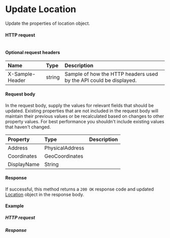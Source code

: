 # Update Location

Update the properties of location object.
#### HTTP request
```http

```

#### Optional request headers
| Name       | Type | Description|
|:-----------|:------|:----------|
| X-Sample-Header  | string  | Sample of how the HTTP headers used by the API could be displayed.|

#### Request body
In the request body, supply the values for relevant fields that should be updated. Existing properties that are not included in the request body will maintain their previous values or be recalculated based on changes to other property values. For best performance you shouldn't include existing values that haven't changed.

| Property	   | Type	|Description|
|:---------------|:--------|:----------|
|Address|PhysicalAddress||
|Coordinates|GeoCoordinates||
|DisplayName|String||

#### Response
If successful, this method returns a `200 OK` response code and updated [Location](../resources/location.md) object in the response body.
#### Example
##### HTTP request
##### Response
